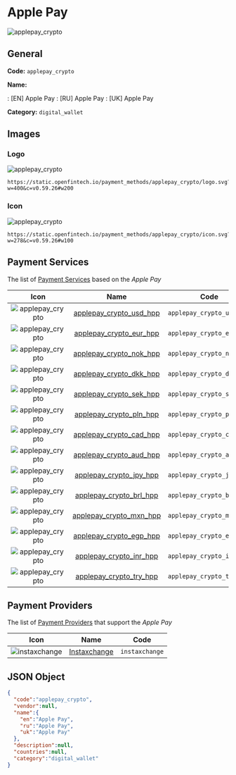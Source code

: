 
# Apple Pay 
![applepay_crypto](https://static.openfintech.io/payment_methods/applepay_crypto/logo.svg?w=400&c=v0.59.26#w200)  

## General 
**Code:** `applepay_crypto` 
 
**Name:** 
 
:	[EN] Apple Pay 
:	[RU] Apple Pay 
:	[UK] Apple Pay 
 
**Category:** `digital_wallet` 
 

## Images 

### Logo 
![applepay_crypto](https://static.openfintech.io/payment_methods/applepay_crypto/logo.svg?w=400&c=v0.59.26#w200)  

```
https://static.openfintech.io/payment_methods/applepay_crypto/logo.svg?w=400&c=v0.59.26#w200
```  

### Icon 
![applepay_crypto](https://static.openfintech.io/payment_methods/applepay_crypto/icon.svg?w=278&c=v0.59.26#w100)  

```
https://static.openfintech.io/payment_methods/applepay_crypto/icon.svg?w=278&c=v0.59.26#w100
```  

## Payment Services 
 
The list of [Payment Services](/payment-services/) based on the _Apple Pay_ 

|Icon|Name|Code| 
|:---:|:---:|:---:| 
|![applepay_crypto](https://static.openfintech.io/payment_methods/applepay_crypto/icon.svg?w=278&c=v0.59.26#w100) |[applepay_crypto_usd_hpp](/payment-services/applepay_crypto_usd_hpp/)|`applepay_crypto_usd_hpp`| 
|![applepay_crypto](https://static.openfintech.io/payment_methods/applepay_crypto/icon.svg?w=278&c=v0.59.26#w100) |[applepay_crypto_eur_hpp](/payment-services/applepay_crypto_eur_hpp/)|`applepay_crypto_eur_hpp`| 
|![applepay_crypto](https://static.openfintech.io/payment_methods/applepay_crypto/icon.svg?w=278&c=v0.59.26#w100) |[applepay_crypto_nok_hpp](/payment-services/applepay_crypto_nok_hpp/)|`applepay_crypto_nok_hpp`| 
|![applepay_crypto](https://static.openfintech.io/payment_methods/applepay_crypto/icon.svg?w=278&c=v0.59.26#w100) |[applepay_crypto_dkk_hpp](/payment-services/applepay_crypto_dkk_hpp/)|`applepay_crypto_dkk_hpp`| 
|![applepay_crypto](https://static.openfintech.io/payment_methods/applepay_crypto/icon.svg?w=278&c=v0.59.26#w100) |[applepay_crypto_sek_hpp](/payment-services/applepay_crypto_sek_hpp/)|`applepay_crypto_sek_hpp`| 
|![applepay_crypto](https://static.openfintech.io/payment_methods/applepay_crypto/icon.svg?w=278&c=v0.59.26#w100) |[applepay_crypto_pln_hpp](/payment-services/applepay_crypto_pln_hpp/)|`applepay_crypto_pln_hpp`| 
|![applepay_crypto](https://static.openfintech.io/payment_methods/applepay_crypto/icon.svg?w=278&c=v0.59.26#w100) |[applepay_crypto_cad_hpp](/payment-services/applepay_crypto_cad_hpp/)|`applepay_crypto_cad_hpp`| 
|![applepay_crypto](https://static.openfintech.io/payment_methods/applepay_crypto/icon.svg?w=278&c=v0.59.26#w100) |[applepay_crypto_aud_hpp](/payment-services/applepay_crypto_aud_hpp/)|`applepay_crypto_aud_hpp`| 
|![applepay_crypto](https://static.openfintech.io/payment_methods/applepay_crypto/icon.svg?w=278&c=v0.59.26#w100) |[applepay_crypto_jpy_hpp](/payment-services/applepay_crypto_jpy_hpp/)|`applepay_crypto_jpy_hpp`| 
|![applepay_crypto](https://static.openfintech.io/payment_methods/applepay_crypto/icon.svg?w=278&c=v0.59.26#w100) |[applepay_crypto_brl_hpp](/payment-services/applepay_crypto_brl_hpp/)|`applepay_crypto_brl_hpp`| 
|![applepay_crypto](https://static.openfintech.io/payment_methods/applepay_crypto/icon.svg?w=278&c=v0.59.26#w100) |[applepay_crypto_mxn_hpp](/payment-services/applepay_crypto_mxn_hpp/)|`applepay_crypto_mxn_hpp`| 
|![applepay_crypto](https://static.openfintech.io/payment_methods/applepay_crypto/icon.svg?w=278&c=v0.59.26#w100) |[applepay_crypto_egp_hpp](/payment-services/applepay_crypto_egp_hpp/)|`applepay_crypto_egp_hpp`| 
|![applepay_crypto](https://static.openfintech.io/payment_methods/applepay_crypto/icon.svg?w=278&c=v0.59.26#w100) |[applepay_crypto_inr_hpp](/payment-services/applepay_crypto_inr_hpp/)|`applepay_crypto_inr_hpp`| 
|![applepay_crypto](https://static.openfintech.io/payment_methods/applepay_crypto/icon.svg?w=278&c=v0.59.26#w100) |[applepay_crypto_try_hpp](/payment-services/applepay_crypto_try_hpp/)|`applepay_crypto_try_hpp`| 
 

## Payment Providers 
 
The list of [Payment Providers](/payment-providers/) that support the _Apple Pay_ 

|Icon|Name|Code| 
|:---:|:---:|:---:| 
|![instaxchange](https://static.openfintech.io/payment_providers/instaxchange/icon.png?w=278&c=v0.59.26#w100) |[Instaxchange](/payment-providers/instaxchange/)|`instaxchange`| 
 

## JSON Object 

```json
{
  "code":"applepay_crypto",
  "vendor":null,
  "name":{
    "en":"Apple Pay",
    "ru":"Apple Pay",
    "uk":"Apple Pay"
  },
  "description":null,
  "countries":null,
  "category":"digital_wallet"
}
```  
